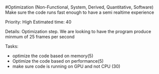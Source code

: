#Optimization (Non-Functional, System, Derived, Quantitative, Software)
Make sure the code runs fast enough to have a semi realtime experience

Priority: High
Estimated time: 40

Details:
Optimization step. We are looking to have the program produce minmum of 25 frames per second

Tasks:
- optimize the code based on memory(5)
- Optimize the code based on performance(5)
- make sure code is running on GPU and not CPU (30)
